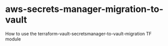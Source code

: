 # aws-secrets-manager-migration-to-vault
How to use the terraform-vault-secretsmanager-to-vault-migration TF module
